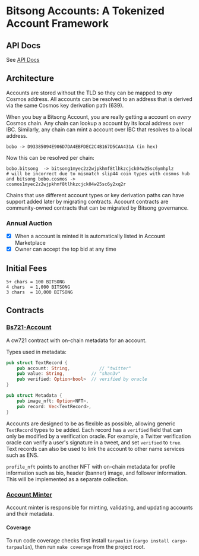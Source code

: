 # Bitsong Accounts: A Tokenized Account Framework

## API Docs

See [API Docs](./API.md)

## Architecture

Accounts are stored without the TLD so they can be mapped to _any_ Cosmos address. All accounts can be resolved to an address that is derived via the same Cosmos key derivation path (639).

When you buy a Bitsong Account, you are really getting a account on _every_ Cosmos chain. Any chain can lookup a account by its local address over IBC. Similarly, any chain can mint a account over IBC that resolves to a local address.

```
bobo -> D93385094E906D7DA4EBFDEC2C4B167D5CAA431A (in hex)
```

Now this can be resolved per chain:
```
bobo.bitsong  -> bitsong1myec2z2wjpkhmf8tlhkzcjck04w25sc6ymhplz
# will be incorrect due to mismatch slip44 coin types with cosmos hub and bitsong bobo.cosmos -> cosmos1myec2z2wjpkhmf8tlhkzcjck04w25sc6y2xq2r
```

Chains that use different account types or key derivation paths can have support added later by migrating contracts. Account contracts are community-owned contracts that can be migrated by Bitsong governance.

### Annual Auction

- [x] When a account is minted it is automatically listed in Account Marketplace
- [x] Owner can accept the top bid at any time
<!-- - [ ] After 1 year, owner has to pay 0.5% of the top bid to keep the account
- [ ] If a bid is placed for 4 weeks, account value rises to this value
- [ ] If fee is not paid, account is transferred to the bidder
- [ ] If there are no bids, there is a minimum fee to keep the account based on the number of characters
- [ ] Cap annual fee at X per year -->

## Initial Fees

```
5+ chars = 100 BITSONG
4 chars  = 1,000 BITSONG
3 chars  = 10,000 BITSONG
```

## Contracts

### [Bs721-Account](./contracts/bs721-account/README.md)

A cw721 contract with on-chain metadata for an account.

Types used in metadata:

```rs
pub struct TextRecord {
    pub account: String,           // "twitter"
    pub value: String,          // "shan3v"
    pub verified: Option<bool>  // verified by oracle
}
```

```rs
pub struct Metadata {
    pub image_nft: Option<NFT>,
    pub record: Vec<TextRecord>,
}
```

Accounts are designed to be as flexible as possible, allowing generic `TextRecord` types to be added. Each record has a `verified` field that can only be modified by a verification oracle. For example, a Twitter verification oracle can verify a user's signature in a tweet, and set `verified` to `true`. Text records can also be used to link the account to other name services such as ENS.

`profile_nft` points to another NFT with on-chain metadata for profile information such as bio, header (banner) image, and follower information. This will be implemented as a separate collection.

### [Account Minter](./contracts/account-minter/README.md)

Account minter is responsible for minting, validating, and updating accounts and their metadata.

<!-- ### [Account Marketplace](./contracts/account-market/README.md)

The secondary marketplace for accounts. Accounts are automatically listed here once they are minted. -->

<!-- ### [Whitelist](./contracts/whitelist-updatable/README.md)

Whitelist allows for flexible updating to add / remove addresses at any point in minting. Also adds helper to account for whitelist minting limits. -->

#### Coverage

To run code coverage checks first install `tarpaulin` (`cargo install cargo-tarpaulin`), then run `make coverage` from the project root.

<!-- ## DISCLAIMER

STARGAZE SOURCE CODE IS PROVIDED “AS IS”, AT YOUR OWN RISK, AND WITHOUT WARRANTIES OF ANY KIND. No developer or entity involved in creating or instantiating Stargaze smart contracts will be liable for any claims or damages whatsoever associated with your use, inability to use, or your interaction with other users of Stargaze, including any direct, indirect, incidental, special, exemplary, punitive or consequential damages, or loss of profits, cryptocurrencies, tokens, or anything else of value. Although Public Awesome, LLC and it's affilliates developed the initial code for Stargaze, it does not own or control the Stargaze network, which is run by a decentralized validator set. -->
